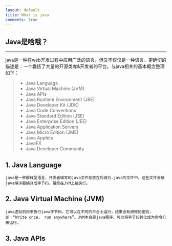 ```yaml
---
layout: default
title: What is java
comments: true
---
```



## Java是啥哦？
------
java是一种在web开发过程中应用广泛的语言，但又不仅仅是一种语言。更确切的描述是：一个囊括了大量的开源类库&开发者的平台。与java相关的基本概念整理如下：
> * Java Language
> * Java Virtual Machine (JVM)
> * Java APIs
> * Java Runtime Environment (JRE)
> * Java Developer Kit (JDK)
> * Java Code Conventions
> * Java Standard Edition (JSE)
> * Java Enterprise Edition (JEE)
> * Java Application Servers
> * Java Micro Edition (JME)
> * Java Applets
> * JavaFX
> * Java Developer Community


## 1. Java Language
    java是一种解释型语言，开发者编写的java文件存放在后缀为.java的文件中。这些文件会被java编译器编译成字节码，最终在JVM上被执行。
## 2. Java Virtual Machine (JVM)
    java虚拟机用来执行java字节码，它可以在不同的平台上运行，结果会有细微的差别，即：“Write once， run anywhere”。JVM本身是java程序，可以将字节码转化成为命令行来运行。
## 3. Java APIs
    
    
